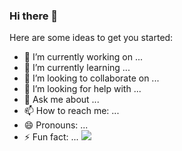 ### Hi there 👋

Here are some ideas to get you started:
- 🔭 I’m currently working on ...
- 🌱 I’m currently learning ...
- 👯 I’m looking to collaborate on ...
- 🤔 I’m looking for help with ...
- 💬 Ask me about ...
- 📫 How to reach me: ...
- 😄 Pronouns: ...
- ⚡ Fun fact: ...
![]([https://upload-images.jianshu.io/upload_images/19395841-7dd400f9c38f1407.png?imageMogr2/auto-orient/strip%7CimageView2/2/w/1240)

<!--START_SECTION:waka-->
<!--END_SECTION:waka-->
